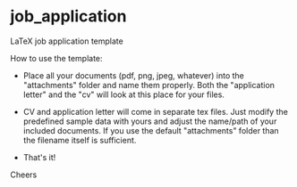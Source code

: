 # job_application
LaTeX job application template


How to use the template:


- Place all your documents (pdf, png, jpeg, whatever) into the "attachments" folder and name them properly.
  Both the "application letter" and the "cv" will look at this place for your files.
  
- CV and application letter will come in separate tex files. Just modify the predefined sample data with yours and adjust the name/path of your included documents. If you use the default "attachments" folder than the filename itself is sufficient.

- That's it!


Cheers
